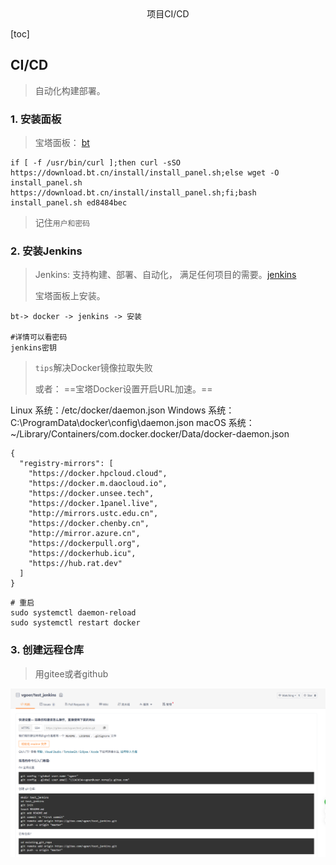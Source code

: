 <center>项目CI/CD</center>







[toc]









## CI/CD

> 自动化构建部署。





### 1. 安装面板

> 宝塔面板： [bt](https://www.bt.cn/new/index.html)

```shell
if [ -f /usr/bin/curl ];then curl -sSO https://download.bt.cn/install/install_panel.sh;else wget -O install_panel.sh https://download.bt.cn/install/install_panel.sh;fi;bash install_panel.sh ed8484bec
```

> 记住`用户和密码`



### 2. 安装Jenkins

> Jenkins: 支持构建、部署、自动化， 满足任何项目的需要。[jenkins](https://www.jenkins.io/zh/)
>
> 宝塔面板上安装。

```shell
bt-> docker -> jenkins -> 安装

#详情可以看密码
jenkins密钥

```

> `tips`解决Docker镜像拉取失败
>
> 或者： ==宝塔Docker设置开启URL加速。==

Linux 系统：/etc/docker/daemon.json
Windows 系统：C:\\ProgramData\\docker\\config\\daemon.json
macOS 系统：~/Library/Containers/com.docker.docker/Data/docker-daemon.json

```shell
{
  "registry-mirrors": [
    "https://docker.hpcloud.cloud",
    "https://docker.m.daocloud.io",
    "https://docker.unsee.tech",
    "https://docker.1panel.live",
    "http://mirrors.ustc.edu.cn",
    "https://docker.chenby.cn",
    "http://mirror.azure.cn",
    "https://dockerpull.org",
    "https://dockerhub.icu",
    "https://hub.rat.dev"
  ]
}
```

```shell
# 重启
sudo systemctl daemon-reload
sudo systemctl restart docker
```





### 3. 创建远程仓库

> 用gitee或者github

![image-20250302113339012](.\assets\image-20250302113339012-17408864227871.png)

​	

